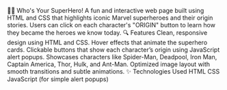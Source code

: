 🦸‍♂️ Who's Your SuperHero!
A fun and interactive web page built using HTML and CSS that highlights iconic Marvel superheroes and their origin stories. Users can click on each character's "ORIGIN" button to learn how they became the heroes we know today.
🔍 Features
Clean, responsive design using HTML and CSS.
Hover effects that animate the superhero cards.
Clickable buttons that show each character’s origin using JavaScript alert popups.
Showcases characters like Spider-Man, Deadpool, Iron Man, Captain America, Thor, Hulk, and Ant-Man.
Optimized image layout with smooth transitions and subtle animations.
✨ Technologies Used
HTML
CSS
JavaScript (for simple alert popups)


